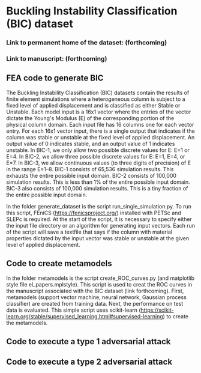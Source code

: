 # Buckling Instability Classification (BIC) dataset 
### Link to permanent home of the dataset: (forthcoming)
### Link to manuscript: (forthcoming)

## FEA code to generate BIC 
The Buckling Instability Classification (BIC) datasets contain the results of finite element simulations where a heterogeneous column is subject to a fixed level of applied displacement and is classified as either Stable or Unstable. Each model input is a 16x1 vector where the entries of the vector dictate the Young's Modulus (E) of the corresponding portion of the physical column domain. Each input file has 16 columns one for each vector entry. For each 16x1 vector input, there is a single output that indicates if the column was stable or unstable at the fixed level of applied displacement. An output value of 0 indicates stable, and an output value of 1 indicates unstable. In BIC-1, we only allow two possible discrete values for E: E=1 or E=4. In BIC-2, we allow three possible discrete values for E: E=1, E=4, or E=7. In BIC-3, we allow continuous values (to three digits of precision) of E in the range E=1–8. BIC-1 consists of 65,536 simulation results. This exhausts the entire possible input domain. BIC-2 consists of 100,000 simulation results. This is less than 1% of the entire possible input domain. BIC-3 also consists of 100,000 simulation results. This is a tiny fraction of the entire possible input domain. 

In the folder generate_dataset is the script run_single_simulation.py. To run this script, FEniCS (https://fenicsproject.org/) installed with PETSc and SLEPc is required. At the start of the script, it is necessary to specify either the input file directory or an algorithm for generating input vectors. Each run of the script will save a textfile that says if the column with material properties dictated by the input vector was stable or unstable at the given level of applied displacement. 


## Code to create metamodels
In the folder metamodels is the script create_ROC_curves.py (and matplotlib style file el_papers.mplstyle). This script is used to creat the ROC curves in the manuscript associated with the BIC dataset (link forthcoming). First, metamodels (support vector machine, neural network, Gaussian process classifier) are created from training data. Next, the performance on test data is evaluated. This simple script uses scikit-learn (https://scikit-learn.org/stable/supervised_learning.html#supervised-learning) to create the metamodels. 


## Code to execute a type 1 adversarial attack



## Code to execute a type 2 adversarial attack 





